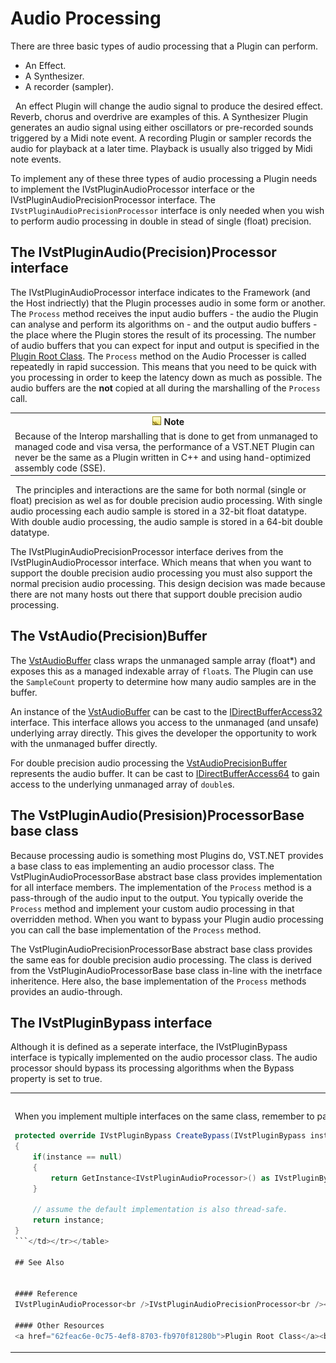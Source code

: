# Audio Processing

There are three basic types of audio processing that a Plugin can perform.
&nbsp;<ul><li>An Effect.</li><li>A Synthesizer.</li><li>A recorder (sampler).</li></ul>&nbsp;
An effect Plugin will change the audio signal to produce the desired effect. Reverb, chorus and overdrive are examples of this. A Synthesizer Plugin generates an audio signal using either oscillators or pre-recorded sounds triggered by a Midi note event. A recording Plugin or sampler records the audio for playback at a later time. Playback is usually also trigged by Midi note events.


To implement any of these three types of audio processing a Plugin needs to implement the IVstPluginAudioProcessor interface or the IVstPluginAudioPrecisionProcessor interface. The `IVstPluginAudioPrecisionProcessor` interface is only needed when you wish to perform audio processing in double in stead of single (float) precision.



## The IVstPluginAudio(Precision)Processor interface

The IVstPluginAudioProcessor interface indicates to the Framework (and the Host indriectly) that the Plugin processes audio in some form or another. The `Process` method receives the input audio buffers - the audio the Plugin can analyse and perform its algorithms on - and the output audio buffers - the place where the Plugin stores the result of its processing. The number of audio buffers that you can expect for input and output is specified in the <a href="62feac6e-0c75-4ef8-8703-fb970f81280b">Plugin Root Class</a>. The `Process` method on the Audio Processer is called repeatedly in rapid succession. This means that you need to be quick with you processing in order to keep the latency down as much as possible. The audio buffers are the **not** copied at all during the marshalling of the `Process` call.
&nbsp;<table><tr><th>![Note](media/AlertNote.png) Note</th></tr><tr><td>
Because of the Interop marshalling that is done to get from unmanaged to managed code and visa versa, the performance of a VST.NET Plugin can never be the same as a Plugin written in C++ and using hand-optimized assembly code (SSE).</td></tr></table>&nbsp;
The principles and interactions are the same for both normal (single or float) precision as wel as for double precision audio processing. With single audio processing each audio sample is stored in a 32-bit float datatype. With double audio processing, the audio sample is stored in a 64-bit double datatype.


The IVstPluginAudioPrecisionProcessor interface derives from the IVstPluginAudioProcessor interface. Which means that when you want to support the double precision audio processing you must also support the normal precision audio processing. This design decision was made because there are not many hosts out there that support double precision audio processing.



## The VstAudio(Precision)Buffer

The <a href="T_Jacobi_Vst_Core_VstAudioBuffer">VstAudioBuffer</a> class wraps the unmanaged sample array (float*) and exposes this as a managed indexable array of `float`s. The Plugin can use the `SampleCount` property to determine how many audio samples are in the buffer.


An instance of the <a href="T_Jacobi_Vst_Core_VstAudioBuffer">VstAudioBuffer</a> can be cast to the <a href="T_Jacobi_Vst_Core_IDirectBufferAccess32">IDirectBufferAccess32</a> interface. This interface allows you access to the unmanaged (and unsafe) underlying array directly. This gives the developer the opportunity to work with the unmanaged buffer directly.


For double precision audio processing the <a href="T_Jacobi_Vst_Core_VstAudioPrecisionBuffer">VstAudioPrecisionBuffer</a> represents the audio buffer. It can be cast to <a href="T_Jacobi_Vst_Core_IDirectBufferAccess64">IDirectBufferAccess64</a> to gain access to the underlying unmanaged array of `double`s.



## The VstPluginAudio(Presision)ProcessorBase base class

Because processing audio is something most Plugins do, VST.NET provides a base class to eas implementing an audio processor class. The VstPluginAudioProcessorBase abstract base class provides implementation for all interface members. The implementation of the `Process` method is a pass-through of the audio input to the output. You typically overide the `Process` method and implement your custom audio processing in that overridden method. When you want to bypass your Plugin audio processing you can call the base implementation of the `Process` method.


The VstPluginAudioPrecisionProcessorBase abstract base class provides the same eas for double precision audio processing. The class is derived from the VstPluginAudioProcessorBase base class in-line with the inetrface inheritence. Here also, the base implementation of the `Process` methods provides an audio-through.



## The IVstPluginBypass interface

Although it is defined as a seperate interface, the IVstPluginBypass interface is typically implemented on the audio processor class. The audio processor should bypass its processing algorithms when the Bypass property is set to true.
&nbsp;<table><tr><th>![Note](media/AlertNote.png) Note</th></tr><tr><td>
When you implement multiple interfaces on the same class, remember to pass the correct instance from the virtual `CreateXxxxx` methods of the <a href="0aca5a96-16d9-4f8e-a830-202d8bad418a">Plugin Interface Manager</a>. In the example above you would implement the `CreateBypass` method as follows: 
**C#**<br />
``` C#
protected override IVstPluginBypass CreateBypass(IVstPluginBypass instance)
{
    if(instance == null)
    {
        return GetInstance<IVstPluginAudioProcessor>() as IVstPluginBypass;
    }

    // assume the default implementation is also thread-safe.
    return instance;
}
```</td></tr></table>

## See Also


#### Reference
IVstPluginAudioProcessor<br />IVstPluginAudioPrecisionProcessor<br /><a href="T_Jacobi_Vst_Core_VstAudioBuffer">VstAudioBuffer</a><br /><a href="T_Jacobi_Vst_Core_VstAudioPrecisionBuffer">VstAudioPrecisionBuffer</a><br />IVstPluginBypass<br />VstPluginAudioProcessorBase<br />VstPluginAudioPrecisionProcessorBase<br />

#### Other Resources
<a href="62feac6e-0c75-4ef8-8703-fb970f81280b">Plugin Root Class</a><br /><a href="0aca5a96-16d9-4f8e-a830-202d8bad418a">Plugin Interface Manager</a><br /><a href="bf34ecc4-5cd1-4770-86fe-2cda55f05823">Jacobi.Vst.Framework</a><br />